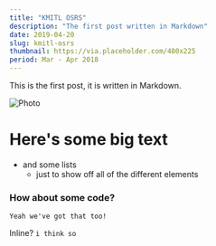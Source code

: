 ```yaml
---
title: "KMITL OSRS"
description: "The first post written in Markdown"
date: 2019-04-20
slug: kmitl-osrs
thumbnail: https://via.placeholder.com/400x225
period: Mar - Apr 2018
---
```


This is the first post, it is written in Markdown.

![Photo](https://zartre.com/img/work/hero/kmitl-osrs-hero-1920.jpg)

# Here's some big text

- and some lists 
    - just to show off all of the different elements 

### How about some code?

``` 
Yeah we've got that too!
```

Inline? ```i think so```
